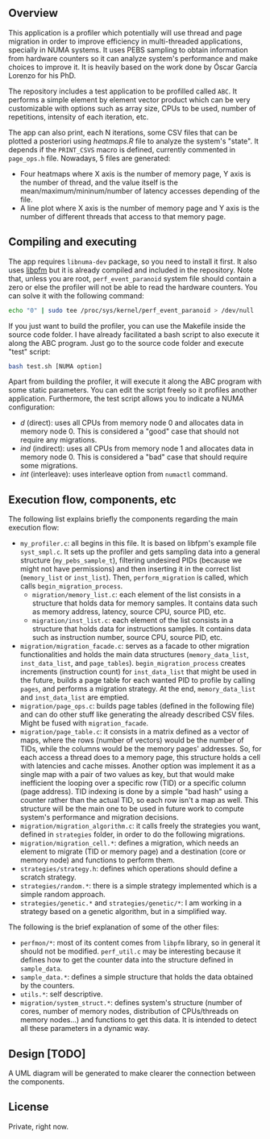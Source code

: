 ## Overview
This application is a profiler which potentially will use thread and page migration in order to improve efficiency in multi-threaded applications, specially in NUMA systems. It uses PEBS sampling to obtain information from hardware counters so it can analyze system's performance and make choices to improve it. It is heavily based on the work done by Óscar García Lorenzo for his PhD.

The repository includes a test application to be profilled called `ABC`. It performs a simple element by element vector product which can be very customizable with options such as array size, CPUs to be used, number of repetitions, intensity of each iteration, etc.

The app can also print, each N iterations, some CSV files that can be plotted a posteriori using *heatmaps.R* file to analyze the system's "state". It depends if the `PRINT_CSVS` macro is defined, currently commented in `page_ops.h` file. Nowadays, 5 files are generated:

* Four heatmaps where X axis is the number of memory page, Y axis is the number of thread, and the value itself is the mean/maximum/mininum/number of latency accesses depending of the file.
* A line plot where X axis is the number of memory page and Y axis is the number of different threads that access to that memory page.

## Compiling and executing
The app requires `libnuma-dev` package, so you need to install it first. It also uses [libpfm](http://perfmon2.sourceforge.net/) but it is already compiled and included in the repository. Note that, unless you are root, `perf_event_paranoid` system file should contain a zero or else the profiler will not be able to read the hardware counters. You can solve it with the following command:
```bash
echo "0" | sudo tee /proc/sys/kernel/perf_event_paranoid > /dev/null
```

If you just want to build the profiler, you can use the Makefile inside the source code folder. I have already facilitated a bash script to also execute it along the ABC program. Just go to the source code folder and execute "test" script:
```bash
bash test.sh [NUMA option]
```

Apart from building the profiler, it will execute it along the ABC program with some static parameters. You can edit the script freely so it profiles another application. Furthermore, the test script allows you to indicate a NUMA configuration:

* *d* (direct): uses all CPUs from memory node 0 and allocates data in memory node 0. This is considered a "good" case that should not require any migrations.
* *ind* (indirect): uses all CPUs from memory node 1 and allocates data in memory node 0.  This is considered a "bad" case that should require some migrations.
* *int* (interleave): uses interleave option from `numactl` command.

## Execution flow, components, etc
The following list explains briefly the components regarding the main execution flow:

* `my_profiler.c`: all begins in this file. It is based on libfpm's example file `syst_smpl.c`. It sets up the profiler and gets sampling data into a general structure (`my_pebs_sample_t`), filtering undesired PIDs (because we might not have permissions) and then inserting it in the correct list (`memory_list` or `inst_list`). Then, `perform_migration` is called, which calls `begin_migration_process`.
  - `migration/memory_list.c`: each element of the list consists in a structure that holds data for memory samples. It contains data such as memory address, latency, source CPU, source PID, etc.
  - `migration/inst_list.c`: each element of the list consists in a structure that holds data for instructions samples. It contains data such as instruction number, source CPU, source PID, etc.
* `migration/migration_facade.c`: serves as a facade to other migration functionalities and holds the main data structures (`memory_data_list`, `inst_data_list`, and `page_tables`). `begin_migration_process` creates increments (instruction count) for `inst_data_list` that might be used in the future, builds a page table for each wanted PID to profile by calling `pages`, and performs a migration strategy. At the end, `memory_data_list` and `inst_data_list` are emptied.
* `migration/page_ops.c`: builds page tables (defined in the following file) and can do other stuff like generating the already described CSV files. Might be fused with `migration_facade`.
* `migration/page_table.c`: it consists in a matrix defined as a vector of maps, where the rows (number of vectors) would be the number of TIDs, while the columns would be the memory pages' addresses. So, for each access a thread does to a memory page, this structure holds a cell with latencies and cache misses. Another option was implement it as a single map with a pair of two values as key, but that would make inefficient the looping over a specific row (TID) or a specific column (page address). TID indexing is done by a simple "bad hash" using a counter rather than the actual TID, so each row isn't a map as well. This structure will be the main one to be used in future work to compute system's performance and migration decisions.
* `migration/migration_algorithm.c`: it calls freely the strategies you want, defined in `strategies` folder, in order to do the following migrations.
* `migration/migration_cell.*`: defines a migration, which needs an element to migrate (TID or memory page) and a destination (core or memory node) and functions to perform them.
* `strategies/strategy.h`: defines which operations should define a scratch strategy.
* `strategies/random.*`: there is a simple strategy implemented which is a simple random approach.
* `strategies/genetic.*` and `strategies/genetic/*`: I am working in a strategy based on a genetic algorithm, but in a simplified way.

The following is the brief explanation of some of the other files:
* `perfmon/*`: most of its content comes from `libpfm` library, so in general it should not be modified. `perf_util.c` may be interesting because it defines how to get the counter data into the structure defined in `sample_data`.
* `sample_data.*`: defines a simple structure that holds the data obtained by the counters.
* `utils.*`: self descriptive.
* `migration/system_struct.*`: defines system's structure (number of cores, number of memory nodes, distribution of CPUs/threads on memory nodes...) and functions to get this data. It is intended to detect all these parameters in a dynamic way.

## Design [TODO]
A UML diagram will be generated to make clearer the connection between the components.

## License
Private, right now.

